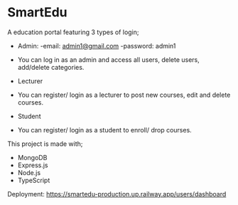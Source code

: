 ﻿# SmartEdu

A education portal featuring 3 types of login;

- Admin: 
  -email: admin1@gmail.com
  -password: admin1
* You can log in as an admin and access all users, delete users, add/delete categories.

- Lecturer
* You can register/ login as a lecturer to post new courses, edit and delete courses.

- Student
* You can register/ login as a student to enroll/ drop courses.

This project is made with;
- MongoDB
- Express.js
- Node.js
- TypeScript

Deployment: https://smartedu-production.up.railway.app/users/dashboard
